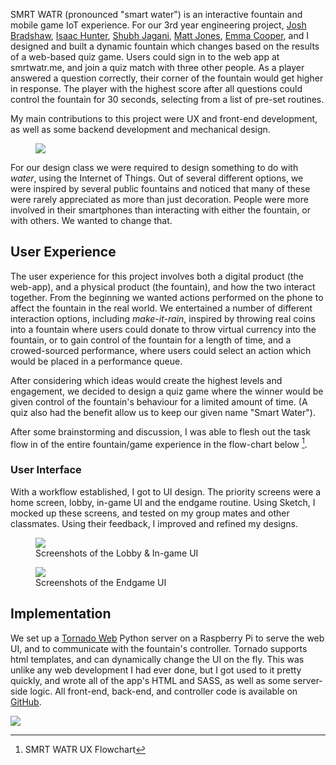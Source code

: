 SMRT WATR (pronounced "smart water") is an interactive fountain and mobile game IoT experience. For our 3rd year engineering project, [Josh Bradshaw](http://joshbradshaw.ca), [Isaac Hunter](https://isaachunter.ca), [Shubh Jagani](http://www.shubhjagani.com), [Matt Jones](https://www.linkedin.com/in/matt--jones/), [Emma Cooper](https://www.linkedin.com/in/emmacooper2562/), and I designed and built a dynamic fountain which changes based on the results of a web-based quiz game. Users could sign in to the web app at smrtwatr.me, and join a quiz match with three other people. As a player answered a question correctly, their corner of the fountain would get higher in response. The player with the highest score after all questions could control the fountain for 30 seconds, selecting from a list of pre-set routines. 

My main contributions to this project were UX and front-end development, as well as some backend development and mechanical design.

<figure class='folio_image' id='smrtwatr-ui'>
	<a target='_blank'>
		<img src='../includes/portfolio_images/smrtwatr/smrtwatr.jpg'>
	</a>
<figcaption></figcaption>
</figure>

For our design class we were required to design something to do with *water*, using the Internet of Things. Out of several different options, we were inspired by several public fountains and noticed that many of these were rarely appreciated as more than just decoration. People were more involved in their smartphones than interacting with either the fountain, or with others. We wanted to change that. 

## User Experience

The user experience for this project involves both a digital product (the web-app), and a physical product (the fountain), and how the two interact together. From the beginning we wanted actions performed on the phone to affect the fountain in the real world. We entertained a number of different interaction options, including *make-it-rain*, inspired by throwing real coins into a fountain where users could donate to throw virtual currency into the fountain, or to gain control of the fountain for a length of time, and a crowed-sourced performance, where users could select an action which would be placed in a performance queue.

After considering which ideas would create the highest levels and engagement, we decided to design a quiz game where the winner would be given control of the fountain's behaviour for a limited amount of time. (A quiz also had the benefit allow us to keep our given name "Smart Water").

After some brainstorming and discussion, I was able to flesh out the task flow in of the entire fountain/game experience in the flow-chart below [^flowchart].

### User Interface

With a workflow established, I got to UI design. The priority screens were a home screen, lobby, in-game UI and the endgame routine. Using Sketch, I mocked up these screens, and tested on my group mates and other classmates. Using their feedback, I improved and refined my designs. 

<figure class='folio_image' id='smrtwatr-lobby&ingame'>
	<a target='_blank'>
		<img src='../includes/portfolio_images/smrtwatr/smrtwatr-lobby&ingame.png'>
	</a>
<figcaption>Screenshots of the Lobby & In-game UI</figcaption>
</figure>

<figure class='folio_image' id='smrtwatr-endgame'>
	<a target='_blank'>
		<img src='../includes/portfolio_images/smrtwatr/smrtwatr-endgame.png'>
	</a>
<figcaption>Screenshots of the Endgame UI</figcaption>
</figure>

## Implementation

We set up a [Tornado Web](http://www.tornadoweb.org/en/stable/) Python server on a Raspberry Pi to serve the web UI, and to communicate with the fountain's controller. Tornado supports html templates, and can dynamically change the UI on the fly. This was unlike any web development I had ever done, but I got used to it pretty quickly, and wrote all of the app's HTML and SASS, as well as some server-side logic. All front-end, back-end, and controller code is available on [GitHub](https://github.com/Adam93MT/SMRTWATR).
<!-- 
## The Fountain

I wasn't heavily involved in the design of most mechanical systems  -->

[^flowchart]: SMRT WATR UX Flowchart
<img src='../includes/portfolio_images/smrtwatr/SMRTWATR flow.jpg' style="max-width: 100%; max-height: none;">
</figure>